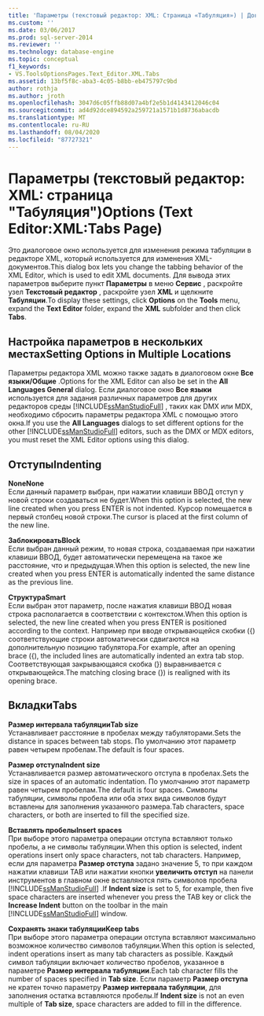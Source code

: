 ```yaml
---
title: 'Параметры (текстовый редактор: XML: Страница «Табуляция») | Документация Майкрософт'
ms.custom: ''
ms.date: 03/06/2017
ms.prod: sql-server-2014
ms.reviewer: ''
ms.technology: database-engine
ms.topic: conceptual
f1_keywords:
- VS.ToolsOptionsPages.Text_Editor.XML.Tabs
ms.assetid: 13bf5f8c-aba3-4c05-b8bb-eb475797c9bd
author: rothja
ms.author: jroth
ms.openlocfilehash: 3047d6c05ffb88d07a4bf2e5b1d4143412046c04
ms.sourcegitcommit: ad4d92dce894592a259721a1571b1d8736abacdb
ms.translationtype: MT
ms.contentlocale: ru-RU
ms.lasthandoff: 08/04/2020
ms.locfileid: "87727321"
---
```

# <a name="options-text-editorxmltabs-page"></a><span data-ttu-id="b0793-102">Параметры (текстовый редактор: XML: страница "Табуляция")</span><span class="sxs-lookup"><span data-stu-id="b0793-102">Options (Text Editor:XML:Tabs Page)</span></span>
  <span data-ttu-id="b0793-103">Это диалоговое окно используется для изменения режима табуляции в редакторе XML, который используется для изменения XML-документов.</span><span class="sxs-lookup"><span data-stu-id="b0793-103">This dialog box lets you change the tabbing behavior of the XML Editor, which is used to edit XML documents.</span></span> <span data-ttu-id="b0793-104">Для вывода этих параметров выберите пункт **Параметры** в меню **Сервис** , раскройте узел **Текстовый редактор** , раскройте узел **XML** и щелкните **Табуляции**.</span><span class="sxs-lookup"><span data-stu-id="b0793-104">To display these settings, click **Options** on the **Tools** menu, expand the **Text Editor** folder, expand the **XML** subfolder and then click **Tabs**.</span></span>  
  
## <a name="setting-options-in-multiple-locations"></a><span data-ttu-id="b0793-105">Настройка параметров в нескольких местах</span><span class="sxs-lookup"><span data-stu-id="b0793-105">Setting Options in Multiple Locations</span></span>  
 <span data-ttu-id="b0793-106">Параметры редактора XML можно также задать в диалоговом окне **Все языки/Общие** .</span><span class="sxs-lookup"><span data-stu-id="b0793-106">Options for the XML Editor can also be set in the **All Languages General** dialog.</span></span> <span data-ttu-id="b0793-107">Если диалоговое окно **Все языки** используется для задания различных параметров для других редакторов среды [!INCLUDE[ssManStudioFull](../includes/ssmanstudiofull-md.md)] , таких как DMX или MDX, необходимо сбросить параметры редактора XML с помощью этого окна.</span><span class="sxs-lookup"><span data-stu-id="b0793-107">If you use the **All Languages** dialogs to set different options for the other [!INCLUDE[ssManStudioFull](../includes/ssmanstudiofull-md.md)] editors, such as the DMX or MDX editors, you must reset the XML Editor options using this dialog.</span></span>  
  
## <a name="indenting"></a><span data-ttu-id="b0793-108">Отступы</span><span class="sxs-lookup"><span data-stu-id="b0793-108">Indenting</span></span>  
 <span data-ttu-id="b0793-109">**None**</span><span class="sxs-lookup"><span data-stu-id="b0793-109">**None**</span></span>  
 <span data-ttu-id="b0793-110">Если данный параметр выбран, при нажатии клавиши ВВОД отступ у новой строки создаваться не будет.</span><span class="sxs-lookup"><span data-stu-id="b0793-110">When this option is selected, the new line created when you press ENTER is not indented.</span></span> <span data-ttu-id="b0793-111">Курсор помещается в первый столбец новой строки.</span><span class="sxs-lookup"><span data-stu-id="b0793-111">The cursor is placed at the first column of the new line.</span></span>  
  
 <span data-ttu-id="b0793-112">**Заблокировать**</span><span class="sxs-lookup"><span data-stu-id="b0793-112">**Block**</span></span>  
 <span data-ttu-id="b0793-113">Если выбран данный режим, то новая строка, создаваемая при нажатии клавиши ВВОД, будет автоматически перемещена на такое же расстояние, что и предыдущая.</span><span class="sxs-lookup"><span data-stu-id="b0793-113">When this option is selected, the new line created when you press ENTER is automatically indented the same distance as the previous line.</span></span>  
  
 <span data-ttu-id="b0793-114">**Структура**</span><span class="sxs-lookup"><span data-stu-id="b0793-114">**Smart**</span></span>  
 <span data-ttu-id="b0793-115">Если выбран этот параметр, после нажатия клавиши ВВОД новая строка располагается в соответствии с контекстом.</span><span class="sxs-lookup"><span data-stu-id="b0793-115">When this option is selected, the new line created when you press ENTER is positioned according to the context.</span></span> <span data-ttu-id="b0793-116">Например при вводе открывающейся скобки ({) соответствующие строки автоматически сдвигаются на дополнительную позицию табулятора.</span><span class="sxs-lookup"><span data-stu-id="b0793-116">For example, after an opening brace ({), the included lines are automatically indented an extra tab stop.</span></span> <span data-ttu-id="b0793-117">Соответствующая закрывающаяся скобка (}) выравнивается с открывающейся.</span><span class="sxs-lookup"><span data-stu-id="b0793-117">The matching closing brace (}) is realigned with its opening brace.</span></span>  
  
## <a name="tabs"></a><span data-ttu-id="b0793-118">Вкладки</span><span class="sxs-lookup"><span data-stu-id="b0793-118">Tabs</span></span>  
 <span data-ttu-id="b0793-119">**Размер интервала табуляции**</span><span class="sxs-lookup"><span data-stu-id="b0793-119">**Tab size**</span></span>  
 <span data-ttu-id="b0793-120">Устанавливает расстояние в пробелах между табуляторами.</span><span class="sxs-lookup"><span data-stu-id="b0793-120">Sets the distance in spaces between tab stops.</span></span> <span data-ttu-id="b0793-121">По умолчанию этот параметр равен четырем пробелам.</span><span class="sxs-lookup"><span data-stu-id="b0793-121">The default is four spaces.</span></span>  
  
 <span data-ttu-id="b0793-122">**Размер отступа**</span><span class="sxs-lookup"><span data-stu-id="b0793-122">**Indent size**</span></span>  
 <span data-ttu-id="b0793-123">Устанавливается размер автоматического отступа в пробелах.</span><span class="sxs-lookup"><span data-stu-id="b0793-123">Sets the size in spaces of an automatic indentation.</span></span> <span data-ttu-id="b0793-124">По умолчанию этот параметр равен четырем пробелам.</span><span class="sxs-lookup"><span data-stu-id="b0793-124">The default is four spaces.</span></span> <span data-ttu-id="b0793-125">Символы табуляции, символы пробела или оба этих вида символов будут вставлены для заполнения указанного размера.</span><span class="sxs-lookup"><span data-stu-id="b0793-125">Tab characters, space characters, or both are inserted to fill the specified size.</span></span>  
  
 <span data-ttu-id="b0793-126">**Вставлять пробелы**</span><span class="sxs-lookup"><span data-stu-id="b0793-126">**Insert spaces**</span></span>  
 <span data-ttu-id="b0793-127">При выборе этого параметра операции отступа вставляют только пробелы, а не символы табуляции.</span><span class="sxs-lookup"><span data-stu-id="b0793-127">When this option is selected, indent operations insert only space characters, not tab characters.</span></span> <span data-ttu-id="b0793-128">Например, если для параметра **Размер отступа** задано значение 5, то при каждом нажатии клавиши TAB или нажатии кнопки **увеличить отступ** на панели инструментов в главном окне вставляются пять символов пробела [!INCLUDE[ssManStudioFull](../includes/ssmanstudiofull-md.md)] .</span><span class="sxs-lookup"><span data-stu-id="b0793-128">If **Indent size** is set to 5, for example, then five space characters are inserted whenever you press the TAB key or click the **Increase Indent** button on the toolbar in the main [!INCLUDE[ssManStudioFull](../includes/ssmanstudiofull-md.md)] window.</span></span>  
  
 <span data-ttu-id="b0793-129">**Сохранять знаки табуляции**</span><span class="sxs-lookup"><span data-stu-id="b0793-129">**Keep tabs**</span></span>  
 <span data-ttu-id="b0793-130">При выборе этого параметра операции отступа вставляют максимально возможное количество символов табуляции.</span><span class="sxs-lookup"><span data-stu-id="b0793-130">When this option is selected, indent operations insert as many tab characters as possible.</span></span> <span data-ttu-id="b0793-131">Каждый символ табуляции включает количество пробелов, указанное в параметре **Размер интервала табуляции**.</span><span class="sxs-lookup"><span data-stu-id="b0793-131">Each tab character fills the number of spaces specified in **Tab size**.</span></span> <span data-ttu-id="b0793-132">Если параметр **Размер отступа** не кратен точно параметру **Размер интервала табуляции**, для заполнения остатка вставляются пробелы.</span><span class="sxs-lookup"><span data-stu-id="b0793-132">If **Indent size** is not an even multiple of **Tab size**, space characters are added to fill in the difference.</span></span>  
  
  
